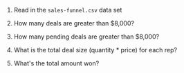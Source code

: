1. Read in the `sales-funnel.csv` data set

2. How many deals are greater than $8,000?

3. How many pending deals are greater than $8,000?

4. What is the total deal size (quantity * price) for each rep?

5. What's the total amount won?